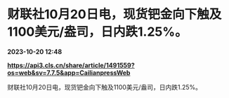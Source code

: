 # 财联社10月20日电，现货钯金向下触及1100美元/盎司，日内跌1.25%。

**2023-10-20 12:48**

**https://api3.cls.cn/share/article/1491559?os=web&sv=7.7.5&app=CailianpressWeb**

财联社10月20日电，现货钯金向下触及1100美元/盎司，日内跌1.25%。
